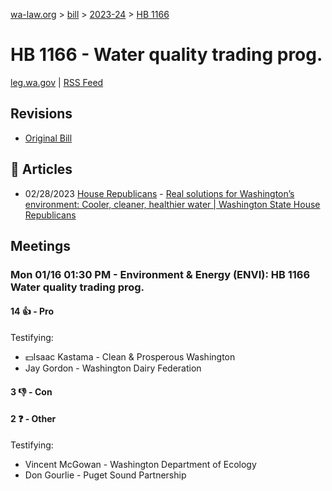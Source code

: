 [wa-law.org](/) > [bill](/bill/) > [2023-24](/bill/2023-24/) > [HB 1166](/bill/2023-24/hb/1166/)

# HB 1166 - Water quality trading prog.
[leg.wa.gov](https://app.leg.wa.gov/billsummary?BillNumber=1166&Year=2023&Initiative=false) | [RSS Feed](./rss.xml)

## Revisions
* [Original Bill](1/)

## 📰 Articles
* 02/28/2023 [House Republicans](/org/house_republicans/) - [Real solutions for Washington’s environment: Cooler, cleaner, healthier water | Washington State House Republicans](https://houserepublicans.wa.gov/real-environmental-solutions/#:~:text=House%20Bill%201166)

## Meetings
### Mon 01/16 01:30 PM - Environment & Energy (ENVI): HB 1166 Water quality trading prog.
#### 14 👍 - Pro
Testifying:
* 💵Isaac Kastama - Clean & Prosperous Washington
* Jay Gordon - Washington Dairy Federation

#### 3 👎 - Con

#### 2 ❓ - Other
Testifying:
* Vincent McGowan - Washington Department of Ecology
* Don Gourlie - Puget Sound Partnership
